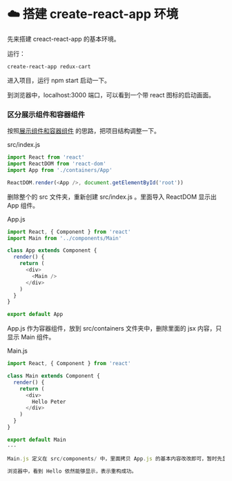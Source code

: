 # ☁️ 搭建 create-react-app 环境

先来搭建 creact-react-app 的基本环境。

运行：

```
create-react-app redux-cart
```

进入项目，运行 npm start 启动一下。

到浏览器中，localhost:3000 端口，可以看到一个带 react 图标的启动画面。


### 区分展示组件和容器组件

按照[展示组件和容器组件](http://haoduoshipin.com/videos/236) 的思路，把项目结构调整一下。


src/index.js

```js
import React from 'react'
import ReactDOM from 'react-dom'
import App from './containers/App'

ReactDOM.render(<App />, document.getElementById('root'))
```

删除整个的 src 文件夹，重新创建 src/index.js 。里面导入 ReactDOM 显示出 App 组件。

App.js

```js
import React, { Component } from 'react'
import Main from '../components/Main'

class App extends Component {
  render() {
    return (
      <div>
        <Main />
      </div>
    )
  }
}

export default App
```

App.js 作为容器组件，放到 src/containers 文件夹中，删除里面的 jsx 内容，只显示 Main 组件。

Main.js

```js
import React, { Component } from 'react'

class Main extends Component {
  render() {
    return (
      <div>
        Hello Peter
      </div>
    )
  }
}

export default Main
···

Main.js 定义在 src/components/ 中，里面拷贝 App.js 的基本内容改改即可，暂时先显示一个 Hello 。

浏览器中，看到 Hello 依然能够显示，表示重构成功。
